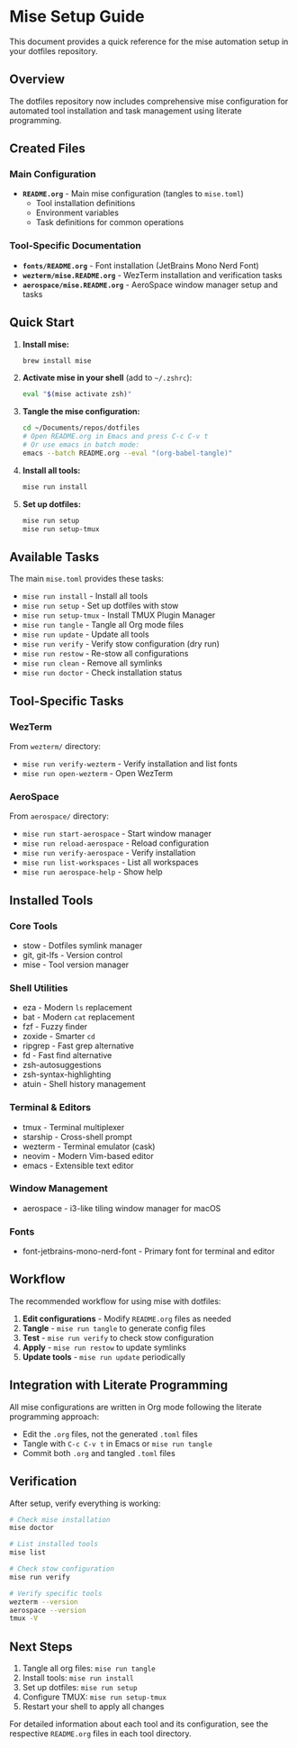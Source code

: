 # Mise Setup Guide

This document provides a quick reference for the mise automation setup in your dotfiles repository.

## Overview

The dotfiles repository now includes comprehensive mise configuration for automated tool installation and task management using literate programming.

## Created Files

### Main Configuration
- **`README.org`** - Main mise configuration (tangles to `mise.toml`)
  - Tool installation definitions
  - Environment variables
  - Task definitions for common operations

### Tool-Specific Documentation
- **`fonts/README.org`** - Font installation (JetBrains Mono Nerd Font)
- **`wezterm/mise.README.org`** - WezTerm installation and verification tasks
- **`aerospace/mise.README.org`** - AeroSpace window manager setup and tasks

## Quick Start

1. **Install mise:**
   ```bash
   brew install mise
   ```

2. **Activate mise in your shell** (add to `~/.zshrc`):
   ```bash
   eval "$(mise activate zsh)"
   ```

3. **Tangle the mise configuration:**
   ```bash
   cd ~/Documents/repos/dotfiles
   # Open README.org in Emacs and press C-c C-v t
   # Or use emacs in batch mode:
   emacs --batch README.org --eval "(org-babel-tangle)"
   ```

4. **Install all tools:**
   ```bash
   mise run install
   ```

5. **Set up dotfiles:**
   ```bash
   mise run setup
   mise run setup-tmux
   ```

## Available Tasks

The main `mise.toml` provides these tasks:

- `mise run install` - Install all tools
- `mise run setup` - Set up dotfiles with stow
- `mise run setup-tmux` - Install TMUX Plugin Manager
- `mise run tangle` - Tangle all Org mode files
- `mise run update` - Update all tools
- `mise run verify` - Verify stow configuration (dry run)
- `mise run restow` - Re-stow all configurations
- `mise run clean` - Remove all symlinks
- `mise run doctor` - Check installation status

## Tool-Specific Tasks

### WezTerm
From `wezterm/` directory:
- `mise run verify-wezterm` - Verify installation and list fonts
- `mise run open-wezterm` - Open WezTerm

### AeroSpace
From `aerospace/` directory:
- `mise run start-aerospace` - Start window manager
- `mise run reload-aerospace` - Reload configuration
- `mise run verify-aerospace` - Verify installation
- `mise run list-workspaces` - List all workspaces
- `mise run aerospace-help` - Show help

## Installed Tools

### Core Tools
- stow - Dotfiles symlink manager
- git, git-lfs - Version control
- mise - Tool version manager

### Shell Utilities
- eza - Modern `ls` replacement
- bat - Modern `cat` replacement
- fzf - Fuzzy finder
- zoxide - Smarter `cd`
- ripgrep - Fast grep alternative
- fd - Fast find alternative
- zsh-autosuggestions
- zsh-syntax-highlighting
- atuin - Shell history management

### Terminal & Editors
- tmux - Terminal multiplexer
- starship - Cross-shell prompt
- wezterm - Terminal emulator (cask)
- neovim - Modern Vim-based editor
- emacs - Extensible text editor

### Window Management
- aerospace - i3-like tiling window manager for macOS

### Fonts
- font-jetbrains-mono-nerd-font - Primary font for terminal and editor

## Workflow

The recommended workflow for using mise with dotfiles:

1. **Edit configurations** - Modify `README.org` files as needed
2. **Tangle** - `mise run tangle` to generate config files
3. **Test** - `mise run verify` to check stow configuration
4. **Apply** - `mise run restow` to update symlinks
5. **Update tools** - `mise run update` periodically

## Integration with Literate Programming

All mise configurations are written in Org mode following the literate programming approach:

- Edit the `.org` files, not the generated `.toml` files
- Tangle with `C-c C-v t` in Emacs or `mise run tangle`
- Commit both `.org` and tangled `.toml` files

## Verification

After setup, verify everything is working:

```bash
# Check mise installation
mise doctor

# List installed tools
mise list

# Check stow configuration
mise run verify

# Verify specific tools
wezterm --version
aerospace --version
tmux -V
```

## Next Steps

1. Tangle all org files: `mise run tangle`
2. Install tools: `mise run install`
3. Set up dotfiles: `mise run setup`
4. Configure TMUX: `mise run setup-tmux`
5. Restart your shell to apply all changes

For detailed information about each tool and its configuration, see the respective `README.org` files in each tool directory.
